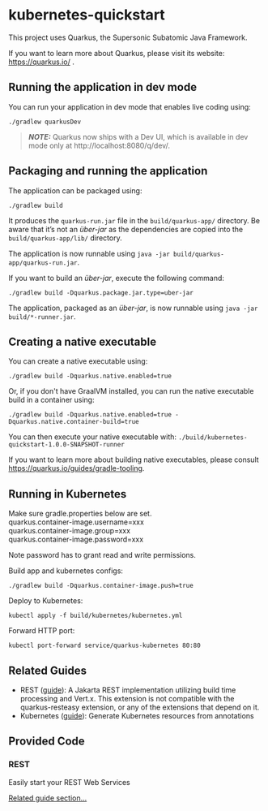 # kubernetes-quickstart

This project uses Quarkus, the Supersonic Subatomic Java Framework.

If you want to learn more about Quarkus, please visit its website: https://quarkus.io/ .

## Running the application in dev mode

You can run your application in dev mode that enables live coding using:
```shell script
./gradlew quarkusDev
```

> **_NOTE:_**  Quarkus now ships with a Dev UI, which is available in dev mode only at http://localhost:8080/q/dev/.

## Packaging and running the application

The application can be packaged using:
```shell script
./gradlew build
```
It produces the `quarkus-run.jar` file in the `build/quarkus-app/` directory.
Be aware that it’s not an _über-jar_ as the dependencies are copied into the `build/quarkus-app/lib/` directory.

The application is now runnable using `java -jar build/quarkus-app/quarkus-run.jar`.

If you want to build an _über-jar_, execute the following command:
```shell script
./gradlew build -Dquarkus.package.jar.type=uber-jar
```

The application, packaged as an _über-jar_, is now runnable using `java -jar build/*-runner.jar`.

## Creating a native executable

You can create a native executable using: 
```shell script
./gradlew build -Dquarkus.native.enabled=true
```

Or, if you don't have GraalVM installed, you can run the native executable build in a container using: 
```shell script
./gradlew build -Dquarkus.native.enabled=true -Dquarkus.native.container-build=true
```

You can then execute your native executable with: `./build/kubernetes-quickstart-1.0.0-SNAPSHOT-runner`

If you want to learn more about building native executables, please consult https://quarkus.io/guides/gradle-tooling.

## Running in Kubernetes
Make sure gradle.properties below are set.  
quarkus.container-image.username=xxx  
quarkus.container-image.group=xxx  
quarkus.container-image.password=xxx  

Note password has to grant read and write permissions.

Build app and kubernetes configs:
```shell
./gradlew build -Dquarkus.container-image.push=true
```

Deploy to Kubernetes:
```shell
kubectl apply -f build/kubernetes/kubernetes.yml
```

Forward HTTP port:
```shell
kubectl port-forward service/quarkus-kubernetes 80:80
```

## Related Guides

- REST ([guide](https://quarkus.io/guides/rest)): A Jakarta REST implementation utilizing build time processing and Vert.x. This extension is not compatible with the quarkus-resteasy extension, or any of the extensions that depend on it.
- Kubernetes ([guide](https://quarkus.io/guides/kubernetes)): Generate Kubernetes resources from annotations

## Provided Code

### REST

Easily start your REST Web Services

[Related guide section...](https://quarkus.io/guides/getting-started-reactive#reactive-jax-rs-resources)
